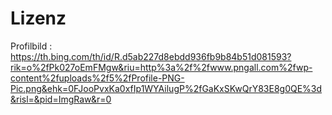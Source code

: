 # Lizenz
Profilbild : https://th.bing.com/th/id/R.d5ab227d8ebdd936fb9b84b51d081593?rik=o%2fPk027oEmFMgw&riu=http%3a%2f%2fwww.pngall.com%2fwp-content%2fuploads%2f5%2fProfile-PNG-Pic.png&ehk=0FJooPvxKa0xfIp1WYAilugP%2fGaKxSKwQrY83E8g0QE%3d&risl=&pid=ImgRaw&r=0
